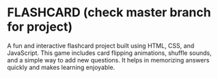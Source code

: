 # FLASHCARD (check master branch for project)
A fun and interactive flashcard project built using HTML, CSS, and JavaScript. This game includes card flipping animations, shuffle sounds, and a simple way to add new questions. It helps in memorizing answers quickly and makes learning enjoyable.
